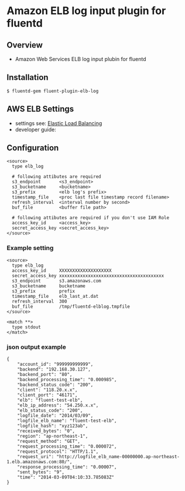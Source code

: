 # Amazon ELB log input plugin for fluentd

## Overview
- Amazon Web Services ELB log input plubin for fluentd

## Installation

    $ fluentd-gem fluent-plugin-elb-log

## AWS ELB Settings
- settings see: [Elastic Load Balancing](http://docs.aws.amazon.com/ElasticLoadBalancing/latest/DeveloperGuide/enable-access-logs.html)
- developer guide: [](http://docs.aws.amazon.com/ElasticLoadBalancing/latest/DeveloperGuide/access-log-collection.html)

## Configuration

```config
<source>
  type elb_log

  # following attibutes are required
  s3_endpoint       <s3_endpoint>
  s3_bucketname     <bucketname>
  s3_prefix         <elb log's prefix>
  timestamp_file    <proc last file timestamp record filename>
  refresh_interval  <interval number by second>
  buf_file          <buffer file path>

  # following attibutes are required if you don't use IAM Role
  access_key_id     <access_key>
  secret_access_key <secret_access_key>
</source>
```

### Example setting
```config
<source>
  type elb_log
  access_key_id     XXXXXXXXXXXXXXXXXXXX
  secret_access_key xxxxxxxxxxxxxxxxxxxxxxxxxxxxxxxxxxxxxxxx
  s3_endpoint       s3.amazonaws.com
  s3_bucketname     bucketname
  s3_prefix         prefix
  timestamp_file    elb_last_at.dat
  refresh_interval  300
  buf_file          /tmp/fluentd-elblog.tmpfile
</source>

<match **>
  type stdout
</match>
```

### json output example
```
{
    "account_id": "999999999999", 
    "backend": "192.168.30.127", 
    "backend_port": "80", 
    "backend_processing_time": "0.000985", 
    "backend_status_code": "200", 
    "client": "118.20.x.x", 
    "client_port": "46171", 
    "elb": "fluent-test-elb", 
    "elb_ip_address": "54.250.x.x", 
    "elb_status_code": "200", 
    "logfile_date": "2014/03/09", 
    "logfile_elb_name": "fluent-test-elb", 
    "logfile_hash": "xyz123ab", 
    "received_bytes": "0", 
    "region": "ap-northeast-1", 
    "request_method": "GET", 
    "request_processing_time": "0.000072", 
    "request_protocol": "HTTP/1.1", 
    "request_uri": "http://logfile_elb_name-00000000.ap-northeast-1.elb.amazonaws.com:80/", 
    "response_processing_time": "0.00007", 
    "sent_bytes": "9", 
    "time": "2014-03-09T04:10:33.785083Z"
}
```

